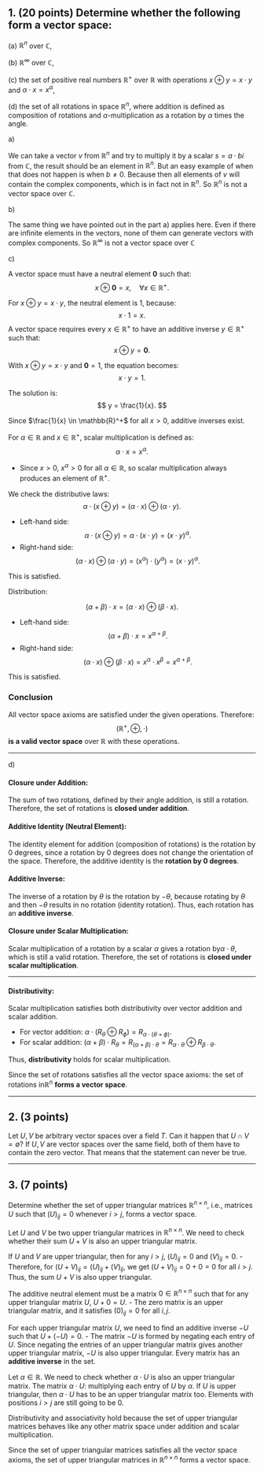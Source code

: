 ## 1. (20 points) Determine whether the following form a vector space:

(a) $\mathbb{R}^n$ over $\mathbb{C}$,

(b) $\mathbb{R}^\infty$ over $\mathbb{C}$,

(c) the set of positive real numbers $\mathbb{R}^+$ over $\mathbb{R}$ with operations 
$x \oplus y = x \cdot y$ and $\alpha \cdot x = x^\alpha$,

(d) the set of all rotations in space $\mathbb{R}^n$, where addition is defined as composition of rotations and 
$\alpha$-multiplication as a rotation by $\alpha$ times the angle.


a)

We can take a vector $v$ from $\mathbb{R}^n$ and try to multiply it by a scalar $s = a\cdot bi$ from $\mathbb{C}$, the result should be an element in $\mathbb{R}^n$. But an easy example of when that does not happen is when $b\neq 0$. Because then all elements of $v$ will contain the complex components, which is in fact not in $\mathbb{R}^n$. So $\mathbb{R}^n$ is not a vector space over $\mathbb{C}$.

b)

The same thing we have pointed out in the part a) applies here. Even if there are infinite elements in the vectors, none of them can generate vectors with complex components. So $\mathbb{R}^\infty$ is not a vector space over $\mathbb{C}$

c)


A vector space must have a neutral element $\mathbf{0}$ such that:
$$
x \oplus \mathbf{0} = x, \quad \forall x \in \mathbb{R}^+.
$$

For $x \oplus y = x \cdot y$, the neutral element is $1$, because:
$$
x \cdot 1 = x.
$$
A vector space requires every $x \in \mathbb{R}^+$ to have an additive inverse $y \in \mathbb{R}^+$ such that:
$$
x \oplus y = \mathbf{0}.
$$

With $x \oplus y = x \cdot y$ and $\mathbf{0} = 1$, the equation becomes:
$$
x \cdot y = 1.
$$

The solution is:
$$
y = \frac{1}{x}.
$$

Since $\frac{1}{x} \in \mathbb{R}^+$ for all $x > 0$, additive inverses exist.

For $\alpha \in \mathbb{R}$ and $x \in \mathbb{R}^+$, scalar multiplication is defined as:
$$
\alpha \cdot x = x^\alpha.
$$

- Since $x > 0$, $x^\alpha > 0$ for all $\alpha \in \mathbb{R}$, so scalar multiplication always produces an element of $\mathbb{R}^+$.

We check the distributive laws:
$$
\alpha \cdot (x \oplus y) = (\alpha \cdot x) \oplus (\alpha \cdot y).
$$

- Left-hand side:
$$
\alpha \cdot (x \oplus y) = \alpha \cdot (x \cdot y) = (x \cdot y)^\alpha.
$$
- Right-hand side:
$$
(\alpha \cdot x) \oplus (\alpha \cdot y) = (x^\alpha) \cdot (y^\alpha) = (x \cdot y)^\alpha.
$$

This is satisfied.

Distribution:

$$
(\alpha + \beta) \cdot x = (\alpha \cdot x) \oplus (\beta \cdot x).
$$

- Left-hand side:
$$
(\alpha + \beta) \cdot x = x^{\alpha + \beta}.
$$
- Right-hand side:
$$
(\alpha \cdot x) \oplus (\beta \cdot x) = x^\alpha \cdot x^\beta = x^{\alpha + \beta}.
$$

This is satisfied.


### **Conclusion**
All vector space axioms are satisfied under the given operations. Therefore:
$$
(\mathbb{R}^+, \oplus, \cdot)
$$
**is a valid vector space** over $\mathbb{R}$ with these  operations.

---
d) 


#### **Closure under Addition**:
The sum of two rotations, defined by their angle addition, is still a rotation. Therefore, the set of rotations is **closed under addition**.



#### **Additive Identity (Neutral Element)**:
The identity element for addition (composition of rotations) is the rotation by 0 degrees, since a rotation by 0 degrees does not change the orientation of the space.
Therefore, the additive identity is the **rotation by 0 degrees**.



#### **Additive Inverse**:
The inverse of a rotation by $\theta$ is the rotation by $-\theta$, because rotating by $\theta$ and then $-\theta$ results in no rotation (identity rotation).
Thus, each rotation has an **additive inverse**.

#### **Closure under Scalar Multiplication**:
Scalar multiplication of a rotation by a scalar $\alpha$ gives a rotation by$\alpha \cdot \theta$, which is still a valid rotation.
Therefore, the set of rotations is **closed under scalar multiplication**.

---

#### **Distributivity**:
Scalar multiplication satisfies both distributivity over vector addition and scalar addition. 
- For vector addition: $\alpha \cdot (R_\theta \oplus R_\phi) = R_{\alpha \cdot (\theta + \phi)}$.
- For scalar addition: $(\alpha + \beta) \cdot R_\theta = R_{(\alpha + \beta) \cdot \theta} = R_{\alpha \cdot \theta} \oplus R_{\beta \cdot \theta}$.

Thus, **distributivity** holds for scalar multiplication.


Since the set of rotations satisfies all the vector space axioms:  the set of rotations in$\mathbb{R}^n$ **forms a vector space**.

---

## 2. (3 points)

Let $U, V$ be arbitrary vector spaces over a field $T$. Can it happen that $U \cap V = \emptyset$?
If $U, V$ are vector spaces over the same field, both of them have to contain the zero vector. That means that the statement can never be true.


---

## 3. (7 points)

Determine whether the set of upper triangular matrices $\mathbb{R}^{n \times n}$, i.e., matrices $U$ such that $(U)_{ij} = 0$ whenever $i > j$, forms a vector space.


Let $U$ and $V$ be two upper triangular matrices in $\mathbb{R}^{n \times n}$. We need to check whether their sum $U + V$ is also an upper triangular matrix. 

If  $U$ and $V$ are upper triangular, then for any $i > j$, $(U)_{ij} = 0$ and $(V)_{ij} = 0$. - Therefore, for $(U + V)_{ij} = (U)_{ij} + (V)_{ij}$, we get $(U + V)_{ij} = 0 + 0 = 0$ for all $i > j$. Thus, the sum $U + V$ is also upper triangular.

The additive neutral element must be a matrix $0 \in \mathbb{R}^{n \times n}$ such that for any upper triangular matrix $U$, $U + 0 = U$. - The zero matrix is an upper triangular matrix,  and it satisfies $(0)_{ij} = 0$ for all $i, j$. 

For each upper triangular matrix $U$, we need to find an additive inverse $-U$ such that $U + (-U) = 0$. - The matrix $-U$ is formed by negating each entry of $U$. Since negating the entries of an upper triangular matrix gives another upper triangular matrix, $-U$ is also upper triangular. Every matrix has an **additive inverse** in the set. 

Let $\alpha \in \mathbb{R}$. We need to check whether $\alpha \cdot U$ is also an upper triangular matrix.  The matrix $\alpha \cdot U:$ multiplying each entry of $U$ by $\alpha$. 
If $U$ is upper triangular, then $\alpha \cdot U$  has to be an upper triangular matrix too. Elements with positions $i>j$ are still going to be $0$. 


Distributivity and associativity hold because the set of upper triangular matrices behaves like any other matrix space under addition and scalar multiplication.


Since the set of upper triangular matrices satisfies all the vector space axioms, the set of upper triangular matrices in $\mathbb{R}^{n \times n}$ forms a vector space.